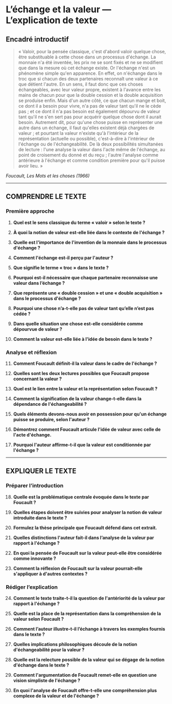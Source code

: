 # L’échange et la valeur — L’explication de texte

## Encadré introductif
> « Valoir, pour la pensée classique, c'est d'abord valoir quelque chose, être substituable à cette chose dans un processus d'échange. La monnaie n'a été inventée, les prix ne se sont fixés et ne se modifient que dans la mesure où cet échange existe. Or l'échange n'est un phénomène simple qu'en apparence. En effet, on n'échange dans le troc que si chacun des deux partenaires reconnaît une valeur à ce que détient l'autre. En un sens, il faut donc que ces choses échangeables, avec leur valeur propre, existent à l'avance entre les mains de chacun pour que la double cession et la double acquisition se produise enfin. Mais d'un autre côté, ce que chacun mange et boit, ce dont il a besoin pour vivre, n'a pas de valeur tant qu'il ne le cède pas ; et ce dont il n'a pas besoin est également dépourvu de valeur tant qu'il ne s'en sert pas pour acquérir quelque chose dont il aurait besoin. Autrement dit, pour qu'une chose puisse en représenter une autre dans un échange, il faut qu'elles existent déjà chargées de valeur ; et pourtant la valeur n'existe qu'à l'intérieur de la représentation (actuelle ou possible), c'est-à-dire à l'intérieur de l'échange ou de l'échangeabilité. De là deux possibilités simultanées de lecture : l'une analyse la valeur dans l'acte même de l'échange, au point de croisement du donné et du reçu ; l'autre l'analyse comme antérieure à l'échange et comme condition première pour qu'il puisse avoir lieu. »

*Foucault, Les Mots et les choses (1966)*

---

## COMPRENDRE LE TEXTE

### Première approche

1. **Quel est le sens classique du terme « valoir » selon le texte ?**

2. **À quoi la notion de valeur est-elle liée dans le contexte de l'échange ?**

3. **Quelle est l'importance de l'invention de la monnaie dans le processus d'échange ?**

4. **Comment l'échange est-il perçu par l'auteur ?**

5. **Que signifie le terme « troc » dans le texte ?**

6. **Pourquoi est-il nécessaire que chaque partenaire reconnaisse une valeur dans l’échange ?**

7. **Que représente une « double cession » et une « double acquisition » dans le processus d'échange ?**

8. **Pourquoi une chose n’a-t-elle pas de valeur tant qu’elle n’est pas cédée ?**

9. **Dans quelle situation une chose est-elle considérée comme dépourvue de valeur ?**

10. **Comment la valeur est-elle liée à l'idée de besoin dans le texte ?**

### Analyse et réflexion

11. **Comment Foucault définit-il la valeur dans le cadre de l'échange ?**

12. **Quelles sont les deux lectures possibles que Foucault propose concernant la valeur ?**

13. **Quel est le lien entre la valeur et la représentation selon Foucault ?**

14. **Comment la signification de la valeur change-t-elle dans la dépendance de l'échangeabilité ?**

15. **Quels éléments devons-nous avoir en possession pour qu'un échange puisse se produire, selon l'auteur ?**

16. **Démontrez comment Foucault articule l'idée de valeur avec celle de l'acte d'échange.**

17. **Pourquoi l'auteur affirme-t-il que la valeur est conditionnée par l'échange ?**

---

## EXPLIQUER LE TEXTE

### Préparer l’introduction

18. **Quelle est la problématique centrale évoquée dans le texte par Foucault ?**

19. **Quelles étapes doivent être suivies pour analyser la notion de valeur introduite dans le texte ?**

20. **Formulez la thèse principale que Foucault défend dans cet extrait.**

21. **Quelles distinctions l'auteur fait-il dans l’analyse de la valeur par rapport à l'échange ?**

22. **En quoi la pensée de Foucault sur la valeur peut-elle être considérée comme innovante ?**

23. **Comment la réflexion de Foucault sur la valeur pourrait-elle s'appliquer à d'autres contextes ?**

### Rédiger l’explication

24. **Comment le texte traite-t-il la question de l'antériorité de la valeur par rapport à l'échange ?**

25. **Quelle est la place de la représentation dans la compréhension de la valeur selon Foucault ?**

26. **Comment l’auteur illustre-t-il l’échange à travers les exemples fournis dans le texte ?**

27. **Quelles implications philosophiques découle de la notion d'échangeabilité pour la valeur ?**

28. **Quelle est la relecture possible de la valeur qui se dégage de la notion d'échange dans le texte ?**

29. **Comment l'argumentation de Foucault remet-elle en question une vision simpliste de l'échange ?**

30. **En quoi l'analyse de Foucault offre-t-elle une compréhension plus complexe de la valeur et de l'échange ?**